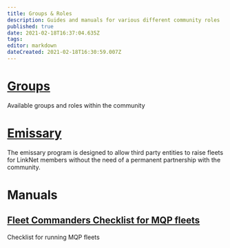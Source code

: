 ```yaml
---
title: Groups & Roles
description: Guides and manuals for various different community roles
published: true
date: 2021-02-18T16:37:04.635Z
tags: 
editor: markdown
dateCreated: 2021-02-18T16:30:59.007Z
---
```


# [Groups](/groups-and-roles/groups)
Available groups and roles within the community

# [Emissary](/groups-and-roles/emissary)
The emissary program is designed to allow third party entities to raise fleets for LinkNet members without the need of a permanent partnership with the community.

# Manuals
## [Fleet Commanders Checklist for MQP fleets](/linknet-help-and-guides/fc-mqp-checklist)
Checklist for running MQP fleets